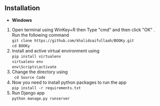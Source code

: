 ## Installation

- **Windows**
1. Open terminal using WinKey+R then Type "cmd" and then click "OK" . Run the following command <br>
`git clone https://github.com/khalidsaifullaah/BOOKy.git` <br>
`cd BOOKy`
2. Install and active virtual environment using  <br>
`pip install virtualenv` <br>
`virtualenv env` <br>
`env\Scripts\activate` <br>
3. Change the directory using <br>
` cd Source Code`<br>
4. Now you need to install python packages to run the app <br>
`pip install -r requirements.txt`
7. Run Django app <br>
`python manage.py runserver`
